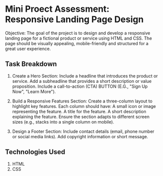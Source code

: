 # Mini Proect Assessment: Responsive Landing Page Design

Objective: The goal of the project is to design and develop a responsive landing page for a fictional product or service using HTML and  CSS. The page should be visually appealing, mobile-friendly and structured for a great user experience.

## Task Breakdown

1. Create a Hero Section: Include a headline that introduces the product or service. Add a subheadline that provides a short description or value proposition. Include a call-to-action (CTA) BUTTON (E.G., "Sign Up Now", "Learn More").

2. Build a Responsive Features Section: Create a three-column layout to highlight key features. Each column should have: A small icon or image representing the feature. A title for the feature. A short description explaining the feature. Ensure the section adapts to different screen sizes (e.g., stacks into a single column on mobile).

3. Design a Footer Section: Include contact details (email, phone number or social media links). Add copyright information or short message.


## Technologies Used
1. HTML
2. CSS
